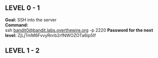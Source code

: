 ## LEVEL 0 - 1
**Goal:** SSH into the server  
**Command:**  
ssh bandit0@bandit.labs.overthewire.org -p 2220
**Password for the next level:**
ZjLjTmM6FvvyRnrb2rfNWOZOTa6ip5If

## LEVEL 1 - 2
